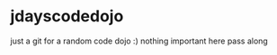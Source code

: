 jdayscodedojo
=============

just a git for a random code dojo :) nothing important here pass along 
